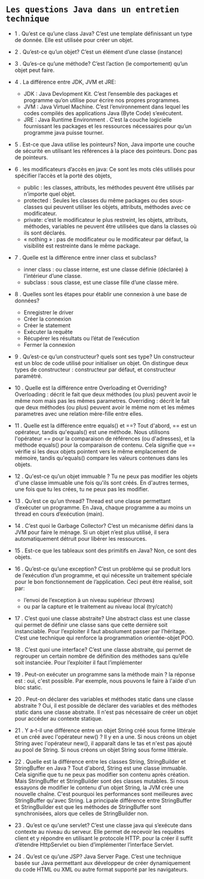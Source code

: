 ## <samp>Les questions Java dans un entretien technique </samp>

- 1 . Qu’est ce qu’une class Java? C’est une template définissant un type de donnée. Elle est utilisée pour créer un objet.

- 2 . Qu’est-ce qu’un objet? C’est un élément d’une classe (instance)

- 3 . Qu’es-ce qu’une méthode? C’est l’action (le comportement) qu’un objet peut faire.

- 4 . La différence entre JDK, JVM et JRE:
  *  JDK : Java Devlopment Kit. C’est l’ensemble des packages et programme qu’on utilise pour écrire nos propres programmes.
  *  JVM : Java Virtuel Machine. C’est l’environnement dans lequel les codes compilés des applications Java (Byte Code) s’exécutent.
  *  JRE : Java Runtime Environment . C’est la couche logicielle fournissant les packages et les ressources nécessaires pour qu’un programme java puisse tourner.
  
- 5 . Est-ce que Java utilise les pointeurs? Non, Java importe une couche de sécurité en utilisant les références à la place des pointeurs. Donc pas de pointeurs.

- 6 . les modificateurs d’accès en java: Ce sont les mots clés utilisés pour spécifier l’accès et la porté des objets,
  *  public : les classes, attributs, les méthodes peuvent être utilisés par n’importe quel objet.
  *  protected : Seules les classes du même packages ou des sous-classes qui peuvent utiliser les objets, attributs, méthodes avec ce modificateur.
  *  private: c’est le modificateur le plus restreint, les objets, attributs, méthodes, variables ne peuvent être utilisées que dans la classes où ils sont déclarés.
  *  « nothing » : pas de modificateur ou le modificateur par défaut, la visibilité est restreinte dans le même package.

- 7 . Quelle est la différence entre inner class et subclass?
  *  inner class : ou classe interne, est une classe définie (déclarée) à l’intérieur d’une classe.
  *  subclass : sous classe, est une classe fille d’une classe mère.

- 8 . Quelles sont les étapes pour établir une connexion à une base de données?
  *  Enregistrer le driver
  *  Créer la connexion
  *  Créer le statement
  *  Exécuter la requête
  *  Récupérer les résultats ou l’état de l’exécution
  *  Fermer la connexion

- 9 . Qu’est-ce qu’un constructeur? quels sont ses type?
Un constructeur est un bloc de code utilisé pour initialiser un objet. On distingue deux types de constructeur : constructeur par défaut, et constructeur paramètré.

- 10 . Quelle est la différence entre Overloading et Overriding?
Overloading : décrit le fait que deux méthodes (ou plus) peuvent avoir le même nom mais pas les mêmes parametres.
Overriding : décrit le fait que deux méthodes (ou plus) peuvent avoir le même nom et les mêmes parametres avec une relation mère-fille entre elles.

- 11 . Quelle est la différence entre equals() et ==?
Tout d'abord, == est un opérateur, tandis qu'equals() est une méthode. Nous utilisons l'opérateur == pour la comparaison de références (ou d'adresses), et la méthode equals() pour la comparaison de contenu. Cela signifie que == vérifie si les deux objets pointent vers le même emplacement de mémoire, tandis qu'equals() compare les valeurs contenues dans les objets.

- 12 . Qu'est-ce qu'un objet immuable ? 
Tu ne peux pas modifier les objets d'une classe immuable une fois qu'ils sont créés. En d'autres termes, une fois que tu les crées, tu ne peux pas les modifier.

- 13 . Qu’est ce qu’un thread?
Thread est une classe permettant d’exécuter un programme. En Java, chaque programme a au moins un thread en cours d’exécution (main). 

- 14 . C’est quoi le Garbage Collector?
C’est un mécanisme défini dans la JVM pour faire le ménage. Si un objet n’est plus utilisé, il sera automatiquement détruit pour libérer les ressources.

- 15 . Est-ce que les tableaux sont des primitifs en Java? Non, ce sont des objets.

- 16 . Qu’est-ce qu’une exception?
C’est un problème qui se produit lors de l’exécution d’un programme, et qui nécessite un traitement spéciale pour le bon fonctionnement de l’application. Ceci peut être réalisé, soit par:
  *  l’envoi de l’exception à un niveau supérieur (throws) 
  *  ou par la capture et le traitement au niveau local (try/catch)

- 17 . C’est quoi une classe abstraite? 
Une abstract class est une classe qui permet de définir une classe sans que cette dernière soit instanciable. Pour l’exploiter il faut absolument passer par l’héritage. C’est une technique qui renforce la programmation orientée-objet POO.

- 18 . C’est quoi une interface?
C’est une classe abstraite, qui permet de regrouper un certain nombre de définition des méthodes sans qu’elle soit instanciée. Pour l’exploiter il faut l’implémenter

- 19 . Peut-on exécuter un programme sans la méthode main ?
la réponse est : oui, c'est possible. Par exemple, nous pouvons le faire à l'aide d'un bloc static.

- 20 . Peut-on déclarer des variables et méthodes static dans une classe abstraite ?
Oui, il est possible de déclarer des variables et des méthodes static dans une classe abstraite. Il n'est pas nécessaire de créer un objet pour accéder au contexte statique.

- 21 . Y a-t-il une différence entre un objet String créé sous forme littérale et un créé avec l'opérateur new() ?
Il y en a une. Si nous créons un objet String avec l'opérateur new(), il apparaît dans le tas et n'est pas ajouté au pool de String. Si nous créons un objet String sous forme littérale.

- 22 . Quelle est la différence entre les classes String, StringBuilder et StringBuffer en Java ?
Tout d'abord, String est une classe immuable. Cela signifie que tu ne peux pas modifier son contenu après création. Mais StringBuffer et StringBuilder sont des classes mutables. Si nous essayons de modifier le contenu d'un objet String, la JVM crée une nouvelle chaîne. C'est pourquoi les performances sont meilleures avec StringBuffer qu'avec String.
La principale différence entre StringBuffer et StringBuilder est que les méthodes de StringBuffer sont synchronisées, alors que celles de StringBuilder non.

- 23 . Qu’est ce qu’une servlet?
C’est une classe java qui s’exécute dans contexte au niveau du serveur. Elle permet de recevoir les requêtes client et y répondre en utilisant le protocole HTTP. pour la créer il suffit d’étendre HttpServlet ou bien d’implémenter l’interface Servlet.

- 24 . Qu’est ce qu’une JSP?
Java Server Page. C’est une technique basée sur Java permettant aux développeur de créer dynamiquement du code HTML ou XML ou autre format supporté par les navigateurs.
